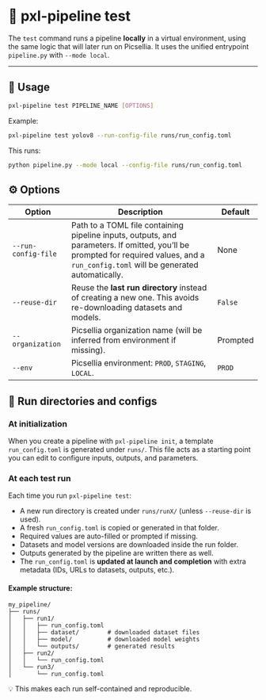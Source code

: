 # 🧪 pxl-pipeline test

The `test` command runs a pipeline **locally** in a virtual environment, using the same logic that will later run on Picsellia.
It uses the unified entrypoint `pipeline.py` with `--mode local`.

---

## 📌 Usage

```bash
pxl-pipeline test PIPELINE_NAME [OPTIONS]
```

Example:

```bash
pxl-pipeline test yolov8 --run-config-file runs/run_config.toml
```

This runs:
```bash
python pipeline.py --mode local --config-file runs/run_config.toml
```

## ⚙️ Options

| Option              | Description                                                                                                                                                                           | Default  |
|---------------------|---------------------------------------------------------------------------------------------------------------------------------------------------------------------------------------|----------|
| `--run-config-file` | Path to a TOML file containing pipeline inputs, outputs, and parameters. If omitted, you’ll be prompted for required values, and a `run_config.toml` will be generated automatically. | None     |
| `--reuse-dir`       | Reuse the **last run directory** instead of creating a new one. This avoids re-downloading datasets and models.                                                                                                                              | `False`  |
| `--organization`    | Picsellia organization name (will be inferred from environment if missing).                                                                                                           | Prompted |
| `--env`             | Picsellia environment: `PROD`, `STAGING`, `LOCAL`.                                                                                                                                    | `PROD`   |


## 📂 Run directories and configs

### At initialization

When you create a pipeline with `pxl-pipeline init`, a template `run_config.toml` is generated under `runs/`.
This file acts as a starting point you can edit to configure inputs, outputs, and parameters.

### At each test run

Each time you run `pxl-pipeline test`:

- A new run directory is created under `runs/runX/` (unless `--reuse-dir` is used).
- A fresh `run_config.toml` is copied or generated in that folder.
- Required values are auto-filled or prompted if missing.
- Datasets and model versions are downloaded inside the run folder.
- Outputs generated by the pipeline are written there as well.
- The `run_config.toml` is **updated at launch and completion** with extra metadata (IDs, URLs to datasets, outputs, etc.).


#### Example structure:

```
my_pipeline/
├── runs/
│   ├── run1/
│   │   ├── run_config.toml
│   │   ├── dataset/        # downloaded dataset files
│   │   ├── model/          # downloaded model weights
│   │   └── outputs/        # generated results
│   ├── run2/
│   │   └── run_config.toml
│   └── run3/
│       └── run_config.toml
```

💡 This makes each run self-contained and reproducible.
